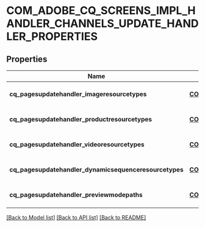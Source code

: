 # COM_ADOBE_CQ_SCREENS_IMPL_HANDLER_CHANNELS_UPDATE_HANDLER_PROPERTIES

## Properties
Name | Type | Description | Notes
------------ | ------------- | ------------- | -------------
**cq_pagesupdatehandler_imageresourcetypes** | [**CONFIG_NODE_PROPERTY_ARRAY**](configNodePropertyArray.md) |  | [optional] [default to null]
**cq_pagesupdatehandler_productresourcetypes** | [**CONFIG_NODE_PROPERTY_ARRAY**](configNodePropertyArray.md) |  | [optional] [default to null]
**cq_pagesupdatehandler_videoresourcetypes** | [**CONFIG_NODE_PROPERTY_ARRAY**](configNodePropertyArray.md) |  | [optional] [default to null]
**cq_pagesupdatehandler_dynamicsequenceresourcetypes** | [**CONFIG_NODE_PROPERTY_ARRAY**](configNodePropertyArray.md) |  | [optional] [default to null]
**cq_pagesupdatehandler_previewmodepaths** | [**CONFIG_NODE_PROPERTY_ARRAY**](configNodePropertyArray.md) |  | [optional] [default to null]

[[Back to Model list]](../README.md#documentation-for-models) [[Back to API list]](../README.md#documentation-for-api-endpoints) [[Back to README]](../README.md)


